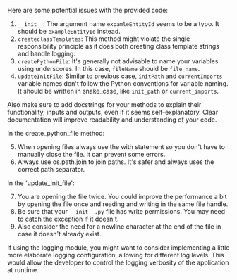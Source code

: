 Here are some potential issues with the provided code:

1. `__init__`: The argument name `expamleEntityId` seems to be a typo. It should be `exampleEntityId` instead.
2. `createclassTemplates`: This method might violate the single responsibility principle as it does both creating class template strings and handle logging.
3. `createPythonFile`: It's generally not advisable to name your variables using underscores. In this case, `fileName` should be `file_name`.
4. `updateInitFile`: Similar to previous case, `initPath` and `currentImports` variable names don't follow the Python conventions for variable naming. It should be written in snake_case, like `init_path` or `current_imports`.

Also make sure to add docstrings for your methods to explain their functionality, inputs and outputs, even if it seems self-explanatory. Clear documentation will improve readability and understanding of your code. 

In the create_python_file method:

5. When opening files always use the with statement so you don't have to manually close the file. It can prevent some errors.
6. Always use os.path.join to join paths. It's safer and always uses the correct path separator.

In the 'update_init_file':

7. You are opening the file twice. You could improve the performance a bit by opening the file once and reading and writing in the same file handle.
8. Be sure that your `__init__.py` file has write permissions. You may need to catch the exception if it doesn't. 
9. Also consider the need for a newline character at the end of the file in case it doesn't already exist.

If using the logging module, you might want to consider implementing a little more elaborate logging configuration, allowing for different log levels. This would allow the developer to control the logging verbosity of the application at runtime.